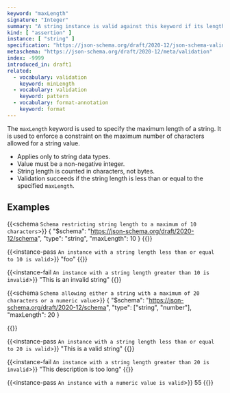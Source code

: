 ```yaml
---
keyword: "maxLength"
signature: "Integer"
summary: "A string instance is valid against this keyword if its length is less than, or equal to, the value of this keyword."
kind: [ "assertion" ]
instance: [ "string" ]
specification: "https://json-schema.org/draft/2020-12/json-schema-validation.html#section-6.3.1"
metaschema: "https://json-schema.org/draft/2020-12/meta/validation"
index: -9999
introduced_in: draft1
related:
  - vocabulary: validation
    keyword: minLength
  - vocabulary: validation
    keyword: pattern
  - vocabulary: format-annotation
    keyword: format
---
```


The `maxLength` keyword is used to specify the maximum length of a string. It is used to enforce a constraint on the maximum number of characters allowed for a string value.

* Applies only to string data types.
* Value must be a non-negative integer.
* String length is counted in characters, not bytes.
* Validation succeeds if the string length is less than or equal to the specified `maxLength`.

## Examples

{{<schema `Schema restricting string length to a maximum of 10 characters`>}}
{
  "$schema": "https://json-schema.org/draft/2020-12/schema",
  "type": "string",
  "maxLength": 10
}
{{</schema>}}

{{<instance-pass `An instance with a string length less than or equal to 10 is valid`>}}
"foo"
{{</instance-pass>}}

{{<instance-fail `An instance with a string length greater than 10 is invalid`>}}
"This is an invalid string"
{{</instance-fail>}}

{{<schema `Schema allowing either a string with a maximum of 20 characters or a numeric value`>}}
{
  "$schema": "https://json-schema.org/draft/2020-12/schema",
  "type": ["string", "number"],
  "maxLength": 20
}

{{</schema>}}

{{<instance-pass `An instance with a string length less than or equal to 20 is valid`>}}
"This is a valid string"
{{</instance-pass>}}

{{<instance-fail `An instance with a string length greater than 20 is invalid`>}}
"This description is too long"
{{</instance-fail>}}

{{<instance-pass `An instance with a numeric value is valid`>}}
55
{{</instance-pass>}}